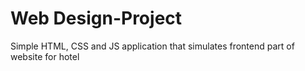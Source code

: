 # Web Design-Project
Simple HTML, CSS and JS application that simulates frontend part of website for hotel
